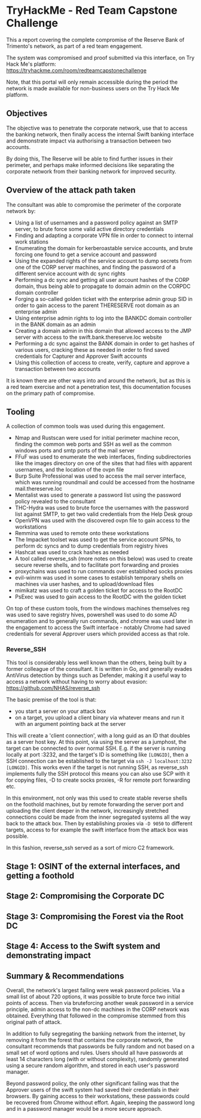 # TryHackMe - Red Team Capstone Challenge

This a report covering the complete compromise of the Reserve Bank of Trimento's network, as part of a red team engagement. 

The system was compromised and proof submitted via this interface, on Try Hack Me's platform: https://tryhackme.com/room/redteamcapstonechallenge

Note, that this portal will only remain accessible during the period the network is made available for non-business users on the Try Hack Me platform.

## Objectives

The objective was to penetrate the corporate network, use that to access the banking network, then finally access the internal Swift banking interface and demonstrate impact via authorising a transaction between two accounts.

By doing this, The Reserve will be able to find further issues in their perimeter, and perhaps make informed decisions like separating the corporate network from their banking network for improved security.

## Overview of the attack path taken

The consultant was able to compromise the perimeter of the corporate network by:

- Using a list of usernames and a password policy against an SMTP server, to brute force some valid active directory credentials
- Finding and adapting a corporate VPN file in order to connect to internal work stations
- Enumerating the domain for kerberoastable service accounts, and brute forcing one found to get a service account and password
- Using the expanded rights of the service account to dump secrets from one of the CORP server machines, and finding the password of a different service account with dc sync rights
- Performing a dc sync and getting all user account hashes of the CORP domain, thus being able to propagate to domain admin on the CORPDC domain controller
- Forging a so-called golden ticket with the enterprise admin group SID in order to gain access to the parent THERESERVE root domain as an enterprise admin
- Using enterprise admin rights to log into the BANKDC domain controller in the BANK domain as an admin
- Creating a domain admin in this domain that allowed access to the JMP server with access to the swift.bank.thereserve.loc website
- Performing a dc sync against the BANK domain in order to get hashes of various users, cracking these as needed in order to find saved credentials for Capturer and Approver Swift accounts
- Using this collection of access to create, verify, capture and approve a transaction between two accounts

It is known there are other ways into and around the network, but as this is a red team exercise and not a penetration test, this documentation focuses on the primary path of compromise.

## Tooling

A collection of common tools was used during this engagement.

- Nmap and Rustscan were used for initial perimeter machine recon, finding the common web ports and SSH as well as the common windows ports and smtp ports of the mail server
- FFuF was used to enumerate the web interfaces, finding subdirectories like the images directory on one of the sites that had files with apparent usernames, and the location of the ovpn file
- Burp Suite Professional was used to access the mail server interface, which was running roundmail and could be accessed from the hostname mail.thereserve.loc
- Mentalist was used to generate a password list using the password policy revealed to the consultant
- THC-Hydra was used to brute force the usernames with the password list against SMTP, to get two valid credentials from the Help Desk group
- OpenVPN was used with the discovered ovpn file to gain access to the workstations
- Remmina was used to remote onto these workstations
- The Impacket toolset was used to get the service account SPNs, to perform dc syncs and to dump credentials from registry hives
- Hashcat was used to crack hashes as needed
- A tool called reverse_ssh (more notes on this below) was used to create secure reverse shells, and to facilitate port forwarding and proxies
- proxychains was used to run commands over established socks proxies
- evil-winrm was used in some cases to establish temporary shells on machines via user hashes, and to upload/download files
- mimikatz was used to craft a golden ticket for access to the RootDC
- PsExec was used to gain access to the RootDC with the golden ticket


On top of these custom tools, from the windows machines themselves reg was used to save registry hives, powershell was used to do some AD enumeration and to generally run commands, and chrome was used later in the engagement to access the Swift interface - notably Chrome had saved credentials for several Approver users which provided access as that role.

### Reverse_SSH

This tool is considerably less well known than the others, being built by a former colleague of the consultant. It is written in Go, and generally evades AntiVirus detection by things such as Defender, making it a useful way to access a network without having to worry about evasion: https://github.com/NHAS/reverse_ssh

The basic premise of the tool is that:

- you start a server on your attack box
- on a target, you upload a client binary via whatever means and run it with an argument pointing back at the server

This will create a 'client connection', with a long guid as an ID that doubles as a server host key. At this point, via using the server as a jumphost, the target can be connected to over normal SSH. E.g. if the server is running locally at port :3232, and the target's ID is something like `[LONGID]`, then a SSH connection can be established to the target via `ssh -J localhost:3232 [LONGID]`. This works even if the target is not running SSH, as reverse_ssh implements fully the SSH protocol this means you can also use SCP with it for copying files, -D to create socks proxies, -R for remote port forwarding etc.

In this environment, not only was this used to create stable reverse shells on the foothold machines, but by remote forwarding the server port and uploading the client deeper in the network, increasingly stretched connections could be made from the inner segregated systems all the way back to the attack box. Then by establishing proxies via `-D 9050` to different targets, access to for example the swift interface from the attack box was possible.

In this fashion, reverse_ssh served as a sort of micro C2 framework.

## Stage 1: OSINT of the external interfaces, and getting a foothold

## Stage 2: Compromising the Corporate DC

## Stage 3: Compromising the Forest via the Root DC

## Stage 4: Access to the Swift system and demonstrating impact

## Summary & Recommendations

Overall, the network's largest failing were weak password policies. Via a small list of about 720 options, it was possible to brute force two initial points of access. Then via bruteforcing another weak password in a service principle, admin access to the non-dc machines in the CORP network was obtained. Everything that followed in the compromise stemmed from this original path of attack.

In addition to fully segregating the banking network from the internet, by removing it from the forest that contains the corporate network, the consultant recommends that passwords be fully random and not based on a small set of word options and rules. Users should all have passwords at least 14 characters long (with or without complexity), randomly generated using a secure random algorithm, and stored in each user's password manager.

Beyond password policy, the only other significant failing was that the Approver users of the swift system had saved their credentials in their browsers. By gaining access to their workstations, these passwords could be recovered from Chrome without effort. Again, keeping the password long and in a password manager would be a more secure approach.

